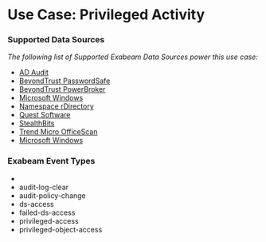 Use Case: Privileged Activity
=============================

### Supported Data Sources

_The following list of Supported Exabeam Data Sources power this use case:_

* [AD Audit](../DataSources/datasource_ad_audit_ad_audit.md)
* [BeyondTrust PasswordSafe](../DataSources/datasource_beyondtrust_passwordsafe_beyondtrust_passwordsafe.md)
* [BeyondTrust PowerBroker](../DataSources/datasource_beyondtrust_powerbroker_beyondtrust_powerbroker.md)
* [Microsoft Windows](../DataSources/datasource_dc_microsoft_windows.md)
* [Namespace rDirectory](../DataSources/datasource_namespace_rdirectory_namespace_rdirectory.md)
* [Quest Software](../DataSources/datasource_quest_software_change_auditor_quest_software.md)
* [StealthBits](../DataSources/datasource_stealthbits_stealthbits.md)
* [Trend Micro OfficeScan](../DataSources/datasource_trend_micro_officescan_trend_micro_officescan.md)
* [Microsoft Windows](../DataSources/datasource_windows_microsoft_windows.md)


### Exabeam Event Types

- 
- audit-log-clear
- audit-policy-change
- ds-access
- failed-ds-access
- privileged-access
- privileged-object-access
